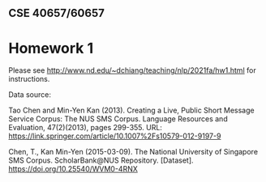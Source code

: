 ## CSE 40657/60657
# Homework 1

Please see http://www.nd.edu/~dchiang/teaching/nlp/2021fa/hw1.html for instructions.

Data source:

Tao Chen and Min-Yen Kan (2013). Creating a Live, Public Short Message Service Corpus: The NUS SMS Corpus. Language Resources and Evaluation, 47(2)(2013), pages 299-355. URL: https://link.springer.com/article/10.1007%2Fs10579-012-9197-9

Chen, T., Kan Min-Yen (2015-03-09). The National University of Singapore SMS Corpus. ScholarBank@NUS Repository. [Dataset]. https://doi.org/10.25540/WVM0-4RNX
